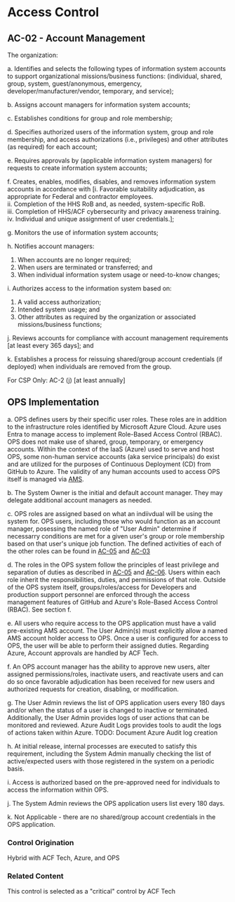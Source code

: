 # Access Control
## AC-02 - Account Management

The organization:

a. Identifies and selects the following types of information system accounts to support organizational missions/business functions: (individual, shared, group, system, guest/anonymous, emergency, developer/manufacturer/vendor, temporary, and service);

b. Assigns account managers for information system accounts;

c. Establishes conditions for group and role membership;

d. Specifies authorized users of the information system, group and role membership, and access authorizations (i.e., privileges) and other attributes (as required) for each account;

e. Requires approvals by (applicable information system managers) for requests to create information system accounts;

f. Creates, enables, modifies, disables, and removes information system accounts in accordance with [i. Favorable suitability adjudication, as appropriate for Federal and contractor employees.<br />
ii. Completion of the HHS RoB and, as needed, system-specific RoB.<br />
iii. Completion of HHS/ACF cybersecurity and privacy awareness training.<br />
iv. Individual and unique assignment of user credentials.];

g. Monitors the use of information system accounts;

h. Notifies account managers:

   1. When accounts are no longer required;
   2. When users are terminated or transferred; and
   3. When individual information system usage or need-to-know changes;

i. Authorizes access to the information system based on:

   1. A valid access authorization;
   2. Intended system usage; and
   3. Other attributes as required by the organization or associated missions/business functions;

j. Reviews accounts for compliance with account management requirements [at least every 365 days]; and

k. Establishes a process for reissuing shared/group account credentials (if deployed) when individuals are removed from the group.

For CSP Only: AC-2 (j) [at least annually]

## OPS Implementation
a. OPS defines users by their specific user roles.  These roles are in addition to the infrastructure roles identified by Microsoft Azure Cloud. Azure uses Entra to manage access to implement Role-Based Access Control (RBAC). OPS does not make use of shared, group, temporary, or emergency accounts. Within the context of the IaaS (Azure) used to serve and host OPS, some non-human service accounts (aka service principals) do exist and are utilized for the purposes of Continuous Deployment (CD) from GitHub to Azure. The validity of any human accounts used to access OPS itself is managed via [AMS](https://ams.hhs.gov/).

b. The System Owner is the initial and default account manager. They may delegate additional account managers as needed.

c. OPS roles are assigned based on what an indiivdual will be using the system for. OPS users, including those who would function as an account manager, posessing the named role of "User Admin" determine if necessarry conditions are met for a given user's group or role membership based on that user's unique job function. The defined activities of each of the other roles can be found in [AC-05](./ac-05.md) and [AC-03](./ac-03.md)

d. The roles in the OPS system follow the principles of least privilege and separation of duties as described in [AC-05](./ac-05.md) and [AC-06](./ac-06.md).  Users within each role inherit the responsibilities, duties, and permissions of that role. Outside of the OPS system itself, groups/roles/access for Developers and production support personnel are enforced through the access management features of GitHub and Azure's Role-Based Access Control (RBAC). See section f.

e. All users who require access to the OPS application must have a valid pre-existing AMS account. The User Admin(s) must explicitly allow a named AMS account holder access to OPS. Once a user is configured for access to OPS, the user will be able to perform their assigned duties. Regarding Azure, Account approvals are handled by ACF Tech.

f. An OPS account manager has the ability to approve new users, alter assigned permissions/roles, inactivate users, and reactivate users and can do so once favorable adjudication has been received for new users and authorized requests for creation, disabling, or modification.

g. The User Admin reviews the list of OPS application users every 180 days and/or when the status of a user is changed to inactive or terminated.  Additionally, the User Admin provides logs of user actions that can be monitored and reviewed. Azure Audit Logs provides tools to audit the logs of actions taken within Azure. TODO: Document Azure Audit log creation

h. At initial release, internal processes are executed to satisfy this requirement, including the System Admin manually checking the list of active/expected users with those registered in the system on a periodic basis.

i. Access is authorized based on the pre-approved need for individuals to access the information within OPS.

j. The System Admin reviews the OPS application users list every 180 days.

k. Not Applicable - there are no shared/group account credentials in the OPS application.

### Control Origination

Hybrid with ACF Tech, Azure, and OPS

### Related Content

This control is selected as a "critical" control by ACF Tech
